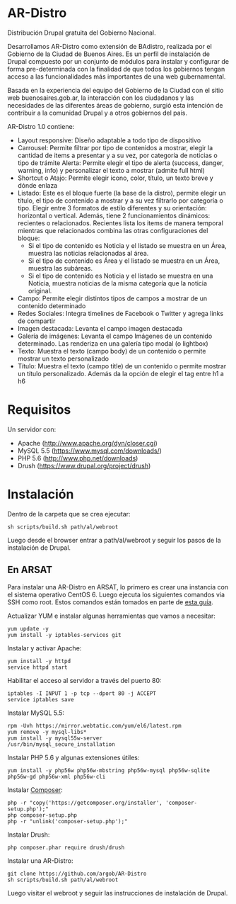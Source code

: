 # AR-Distro

Distribución Drupal gratuita del Gobierno Nacional.

Desarrollamos AR-Distro como extensión de BAdistro, realizada por el Gobierno de la Ciudad de Buenos Aires. Es un perfil de instalación de Drupal compuesto por un conjunto de módulos para instalar y configurar de forma pre-determinada con la finalidad de que todos los gobiernos tengan acceso a las funcionalidades más importantes de una web gubernamental. 

Basada en la experiencia del equipo del Gobierno de la Ciudad con el sitio web buenosaires.gob.ar, la interacción con los ciudadanos y las necesidades de las diferentes áreas de gobierno, surgió esta intención de contribuir a la comunidad Drupal y a otros gobiernos del país.

AR-Distro 1.0 contiene:

* Layout responsive: Diseño adaptable a todo tipo de dispositivo
* Carrousel: Permite filtrar por tipo de contenidos a mostrar, elegir la cantidad de items a presentar y a su vez, por categoría de noticias o tipo de trámite
Alerta: Permite elegir el tipo de alerta (success, danger, warning, info) y personalizar el texto a mostrar (admite full html)
* Shortcut o Atajo: Permite elegir icono, color, título, un texto breve y dónde enlaza
* Listado: Este es el bloque fuerte (la base de la distro), permite elegir un título, el tipo de contenido a mostrar y a su vez filtrarlo por categoría o tipo. Elegir entre 3 formatos de estilo diferentes y su orientación: horizontal o vertical. Además, tiene 2 funcionamientos dinámicos: recientes o relacionados. Recientes lista los items de manera temporal mientras que relacionados combina las otras configuraciones del bloque:
  * Si el tipo de contenido es Noticia y el listado se muestra en un Área, muestra las noticias relacionadas al área.
  * Si el tipo de contenido es Área y el listado se muestra en un Área, muestra las subáreas.
  * Si el tipo de contenido es Noticia y el listado se muestra en una Noticia, muestra noticias de la misma categoría que la noticia original.
* Campo: Permite elegir distintos tipos de campos a mostrar de un contenido determinado
* Redes Sociales: Integra timelines de Facebook o Twitter y agrega links de compartir
* Imagen destacada: Levanta el campo imagen destacada
* Galería de imágenes: Levanta el campo Imágenes de un contenido determinado. Las renderiza en una galería tipo modal (o lightbox)
* Texto: Muestra el texto (campo body) de un contenido o permite mostrar un texto personalizado
* Título: Muestra el texto (campo title) de un contenido o permite mostrar un título personalizado. Además da la opción de elegir el tag entre h1 a h6

# Requisitos

Un servidor con:

* Apache (http://www.apache.org/dyn/closer.cgi)
* MySQL 5.5 (https://www.mysql.com/downloads/)
* PHP 5.6 (http://www.php.net/downloads)
* Drush (https://www.drupal.org/project/drush)

# Instalación

Dentro de la carpeta que se crea ejecutar:

    sh scripts/build.sh path/al/webroot

Luego desde el browser entrar a path/al/webroot y seguir los pasos de la instalación de Drupal.

## En ARSAT

Para instalar una AR-Distro en ARSAT, lo primero es crear una instancia con el sistema operativo CentOS 6. Luego ejecuta los siguientes comandos via SSH como root. Estos comandos están tomados en parte de [esta guía](https://extravm.com/billing/knowledgebase/34/Install-LAMP-on-CentOS-6-MySQL-55-PHP-56.html).

Actualizar YUM e instalar algunas herramientas que vamos a necesitar:

    yum update -y
    yum install -y iptables-services git

Instalar y activar Apache:

    yum install -y httpd
    service httpd start

Habilitar el acceso al servidor a través del puerto 80:

    iptables -I INPUT 1 -p tcp --dport 80 -j ACCEPT
    service iptables save

Instalar MySQL 5.5:

    rpm -Uvh https://mirror.webtatic.com/yum/el6/latest.rpm
    yum remove -y mysql-libs*
    yum install -y mysql55w-server
    /usr/bin/mysql_secure_installation

Instalar PHP 5.6 y algunas extensiones útiles:

    yum install -y php56w php56w-mbstring php56w-mysql php56w-sqlite php56w-gd php56w-xml php56w-cli

Instalar [Composer](https://getcomposer.org/download/):

    php -r "copy('https://getcomposer.org/installer', 'composer-setup.php');"
    php composer-setup.php
    php -r "unlink('composer-setup.php');"

Instalar Drush:

    php composer.phar require drush/drush

Instalar una AR-Distro:

    git clone https://github.com/argob/AR-Distro
    sh scripts/build.sh path/al/webroot

Luego visitar el webroot y seguir las instrucciones de instalación de Drupal.
